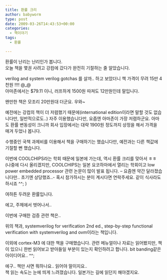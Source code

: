```yaml
---
title: 환률 크리
author: babyworm
type: post
date: 2009-03-26T14:43:53+00:00
categories:
  - 책이야기
tags:
  - 환률

---
```

환률이 난리는 난리인가 봅니다.  
오늘 책을 몇권 사려고 강컴에 갔다가 완전히 기절하는 줄 알았습니다.  
  
verilog and system verilog gotchas 를 살까.. 하고 보았더니 책 가격이 무려 15만 4천원 !!!! @_@  
아마존에서는 $79.11 이니, 러프하게 1500원 따져도 12만원인데 말입니다.  
  
왠만한 책은 모조리 20만원대 더군요. 우와~  
  
예전에는 강컴의 책이 더 저렴했기 때문에(international edition이라면 말할 것도 없습니다만, 일반적으로도..) 자주 이용했습니다만, 요즘엔 아마존이 가장 저렴하군요. 아마도 환률 변동성이 크니까 회사 입장에서는 대략 1900원 정도까지 상정을 해서 가격을 매겨 두었나 봅니다.  
  
수행중인 국책 과제비를 이용해서 책을 구매하기는 했습니다만, 예전과는 다른 책값에 기절할 뻔 했습니다.  
  
이번에 COOLCHIPS라는 학회 때문에 일본에 가는데, 역시 환률 크리를 맞아서 ㅎㅎ  
(나중에 다시 올리겠지만, COOLCHIPS는 일본 요코하마에서 열리는 학회이고 low power embedded processor 관련 논문이 많이 발표 됩니다. &#8211; 요즘엔 약간 달라졌습니다만.. 초기엔 상당했죠..- 혹시 참가하시는 분이 계시다면 연락주세요. 같이 식사라도 하시죠 ^^; )  
  
여하튼 두려운 환률입니다.  
  
에고, 주제에서 벗어나서..  
  
이번에 구매한 검증 관련 책은..  
  
위의 책과, systemverilog for verification 2nd ed., step-by-step functional verification with systemverilog and ovm이라는 책입니다.  
  
이외에 cortex-M3 에 대한 책을 구매했습니다. 관련 메뉴얼이나 자료는 읽어봤지만, 책이 있으니 한번 읽어보고 받아들일 부분이 있는지 확인하려고 합니다. bit banding같은 아이디어요.. ^^;  
  
에구.. 책만 사면 뭐하나요.. 읽어야 말이지요..  
책 읽는 속도는 눈에 띄게 느려졌습니다. 일본가는 길에 읽던지 해야겠지요.
